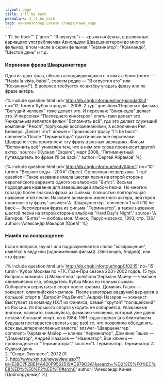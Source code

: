 ```yaml
---
layout: page
title: I'll be back
permalink: I_ll_be_back
tags: кинематограф цитаты стандартные_ходы
---
```

'''I'll be back''' (''англ.'' "Я вернусь") — крылатая фраза, в различных вариациях употребляемая Арнольдом Шварценеггером во многих фильмах, в том числе в серии фильмов "Терминатор", "Коммандо", "Шестой день" и т.д. 


### Коронная фраза Шварценеггера 

Одна из двух фраз, обычно ассоциирующихся с этим актёром (реже — "Hasta la vista, baby!", совсем редко — "Я отпустил его" или "Кокаинум!"). В вопросе требуется по актёру угадать фразу или по фразе актёра.

{% include question.html
url='http://db.chgk.info/question/goroda08.3'
no='12'
turnir='Кубок городов - 2008. 2 тур.'
question='Персонаж фильма "Бегущий человек" тоже делает это. И персонаж "Близнецов" делает это. И персонаж "Последнего киногероя" опять-таки делает это. Уникальным является фильм "Вспомнить всё", где это делает служащий компании "Рекол", торгующей воспоминаниями, в исполнении Рея Бейкера. Делает что?'
answer='Произносит фразу "I\'ll be back".'
comment='После "Терминатора" практически все персонажи Шварценеггера произносят эту фразу в разных вариациях. Фильм "Вспомнить всё" уникален тем, что в нем эти слова произносит другой актер.'
source='Журнал "Esquire", март 2008, "Пятиминутный путеводитель по фразе I\'ll be back".'
author='Сергей Абрамов'
 %}

{% include question.html
url='http://db.chgk.info/tour/vody04ne.1'
no='10'
turnir='"Вешние воды - 2004" (Орел). Орловская непрерывка. 1 тур'
question='Такое название имела шестая песня на второй стороне европейского варианта одного из альбомов "Битлз". Весьма подходящее название для завершающей альбом песни. Но многим гораздо более знакома фраза из фильма, полностью повторяющая название этой песни. Назовите всемирно известного актера, чей герой произнес эту фразу.'
answer='А. Шварценеггер.'
comment='I will (I\'ll) be back — бессмертная фраза из фильма "Терминатор", а также название шестой песни на второй стороне альбома "Hard Day\'s Night".'
source='А. Багиров. "Битлз" — любовь моя. Минск, Парус-красико, 1993, стр. 136.'
author='Александр Макаров (Орел)'
 %}

### Намёк на возвращение 

Если в вопросе звучит или подразумевается слово "возвращение", имеется в виду или [одноимённый фильм](../Звягинцев, Андрей), или эта фраза.

{% include question.html
url='http://db.chgk.info/tour/mgp0102.15'
no='15'
turnir='Кубок Москвы по ЧГК. Гран-При сезона 2001-2002 годов. 15 тур. Вопросы команды Д.Мамонтова.'
question='Херманн Майер — чемпион олимпийских игр, обладатель Кубка Мира по горным лыжам. Собирается вернуться в спорт после травмы. Доминик Гашек — хоккеист, олимпийский чемпион. После некоторых раздумий вернулся в большой спорт в "Детройт Ред Вингс". Андрей Назаров — хоккеист. Выступает за команду НХЛ из Финикса, самый "крутой" "полицейский" из России. Из большого спорта уходить не собирается. Уважаемые знатоки, назовите, пожалуйста, фамилию человека, который уже давно оставил большой спорт, но в 1984, 1991 годах сделал (а в ближайшем будущем постарается сделать еще раз) то, что позволило объединить всех вышеперечисленных вместе.'
answer='Шварценеггер.'
comment='Херманн Майер — кличка "Херминатор", Доминик Гашек — "Доминатор", Андрей Назаров — "Назинатор". Все клички — производные от "Терминатора".'
source='1. Терминатор. Терминатор 2: Судный день.
<br>  2. "Спорт-Экспресс", 20.12.01.
<br> 3. http://www.km.ru/news/view.asp??id=E3BC7F2BE14A420F9562519AD979C3A1&search=%D2%E5%F0%EC%E8%ED%%E0%F2%EE%F0#srch0'
author='Александр Кинев (Долгопрудный)'
 %}


  
